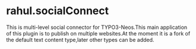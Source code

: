 rahul.socialConnect
===================

This is multi-level social connector for TYPO3-Neos.This main application of this plugin is to publish on multiple websites.At the moment it is a fork of the default text content type,later other types can be added.
